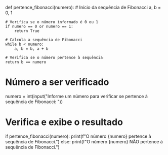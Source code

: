 def pertence_fibonacci(numero):
    # Início da sequência de Fibonacci
    a, b = 0, 1
    
    # Verifica se o número informado é 0 ou 1
    if numero == 0 or numero == 1:
        return True
    
    # Calcula a sequência de Fibonacci
    while b < numero:
        a, b = b, a + b
    
    # Verifica se o número pertence à sequência
    return b == numero

# Número a ser verificado
numero = int(input("Informe um número para verificar se pertence à sequência de Fibonacci: "))

# Verifica e exibe o resultado
if pertence_fibonacci(numero):
    print(f"O número {numero} pertence à sequência de Fibonacci.")
else:
    print(f"O número {numero} NÃO pertence à sequência de Fibonacci.")
    
